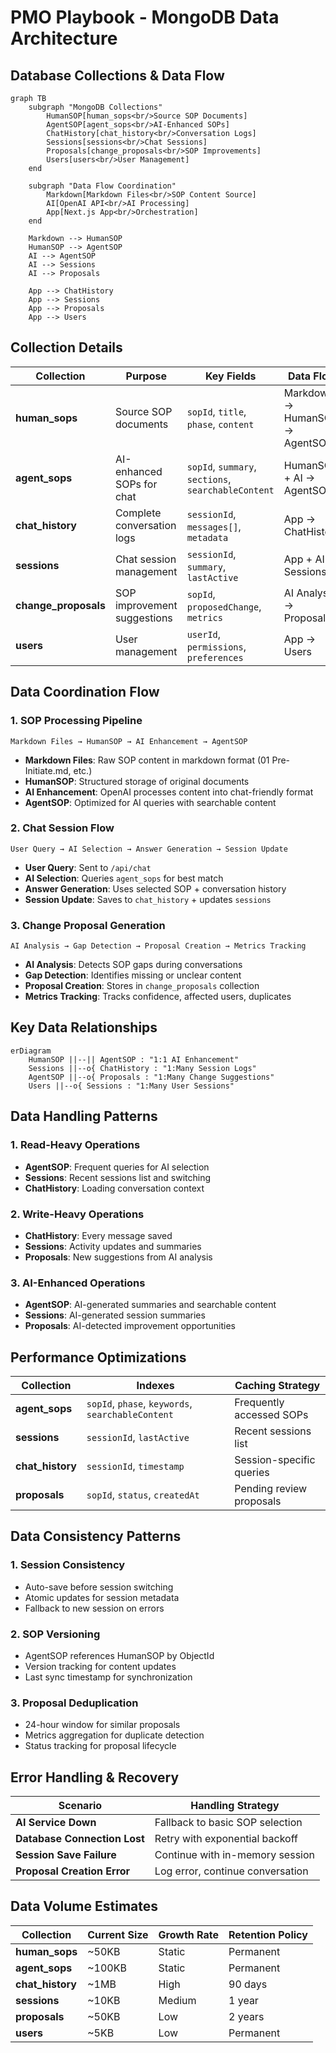 # PMO Playbook - MongoDB Data Architecture

## Database Collections & Data Flow

```mermaid
graph TB
    subgraph "MongoDB Collections"
        HumanSOP[human_sops<br/>Source SOP Documents]
        AgentSOP[agent_sops<br/>AI-Enhanced SOPs]
        ChatHistory[chat_history<br/>Conversation Logs]
        Sessions[sessions<br/>Chat Sessions]
        Proposals[change_proposals<br/>SOP Improvements]
        Users[users<br/>User Management]
    end

    subgraph "Data Flow Coordination"
        Markdown[Markdown Files<br/>SOP Content Source]
        AI[OpenAI API<br/>AI Processing]
        App[Next.js App<br/>Orchestration]
    end

    Markdown --> HumanSOP
    HumanSOP --> AgentSOP
    AI --> AgentSOP
    AI --> Sessions
    AI --> Proposals
    
    App --> ChatHistory
    App --> Sessions
    App --> Proposals
    App --> Users
```

## Collection Details

| Collection | Purpose | Key Fields | Data Flow |
|------------|---------|------------|-----------|
| **human_sops** | Source SOP documents | `sopId`, `title`, `phase`, `content` | Markdown → HumanSOP → AgentSOP |
| **agent_sops** | AI-enhanced SOPs for chat | `sopId`, `summary`, `sections`, `searchableContent` | HumanSOP + AI → AgentSOP |
| **chat_history** | Complete conversation logs | `sessionId`, `messages[]`, `metadata` | App → ChatHistory |
| **sessions** | Chat session management | `sessionId`, `summary`, `lastActive` | App + AI → Sessions |
| **change_proposals** | SOP improvement suggestions | `sopId`, `proposedChange`, `metrics` | AI Analysis → Proposals |
| **users** | User management | `userId`, `permissions`, `preferences` | App → Users |

## Data Coordination Flow

### 1. SOP Processing Pipeline
```
Markdown Files → HumanSOP → AI Enhancement → AgentSOP
```
- **Markdown Files**: Raw SOP content in markdown format (01 Pre-Initiate.md, etc.)
- **HumanSOP**: Structured storage of original documents
- **AI Enhancement**: OpenAI processes content into chat-friendly format
- **AgentSOP**: Optimized for AI queries with searchable content

### 2. Chat Session Flow
```
User Query → AI Selection → Answer Generation → Session Update
```
- **User Query**: Sent to `/api/chat`
- **AI Selection**: Queries `agent_sops` for best match
- **Answer Generation**: Uses selected SOP + conversation history
- **Session Update**: Saves to `chat_history` + updates `sessions`

### 3. Change Proposal Generation
```
AI Analysis → Gap Detection → Proposal Creation → Metrics Tracking
```
- **AI Analysis**: Detects SOP gaps during conversations
- **Gap Detection**: Identifies missing or unclear content
- **Proposal Creation**: Stores in `change_proposals` collection
- **Metrics Tracking**: Tracks confidence, affected users, duplicates

## Key Data Relationships

```mermaid
erDiagram
    HumanSOP ||--|| AgentSOP : "1:1 AI Enhancement"
    Sessions ||--o{ ChatHistory : "1:Many Session Logs"
    AgentSOP ||--o{ Proposals : "1:Many Change Suggestions"
    Users ||--o{ Sessions : "1:Many User Sessions"
```

## Data Handling Patterns

### 1. **Read-Heavy Operations**
- **AgentSOP**: Frequent queries for AI selection
- **Sessions**: Recent sessions list and switching
- **ChatHistory**: Loading conversation context

### 2. **Write-Heavy Operations**
- **ChatHistory**: Every message saved
- **Sessions**: Activity updates and summaries
- **Proposals**: New suggestions from AI analysis

### 3. **AI-Enhanced Operations**
- **AgentSOP**: AI-generated summaries and searchable content
- **Sessions**: AI-generated session summaries
- **Proposals**: AI-detected improvement opportunities

## Performance Optimizations

| Collection | Indexes | Caching Strategy |
|------------|---------|------------------|
| **agent_sops** | `sopId`, `phase`, `keywords`, `searchableContent` | Frequently accessed SOPs |
| **sessions** | `sessionId`, `lastActive` | Recent sessions list |
| **chat_history** | `sessionId`, `timestamp` | Session-specific queries |
| **proposals** | `sopId`, `status`, `createdAt` | Pending review proposals |

## Data Consistency Patterns

### 1. **Session Consistency**
- Auto-save before session switching
- Atomic updates for session metadata
- Fallback to new session on errors

### 2. **SOP Versioning**
- AgentSOP references HumanSOP by ObjectId
- Version tracking for content updates
- Last sync timestamp for synchronization

### 3. **Proposal Deduplication**
- 24-hour window for similar proposals
- Metrics aggregation for duplicate detection
- Status tracking for proposal lifecycle

## Error Handling & Recovery

| Scenario | Handling Strategy |
|----------|-------------------|
| **AI Service Down** | Fallback to basic SOP selection |
| **Database Connection Lost** | Retry with exponential backoff |
| **Session Save Failure** | Continue with in-memory session |
| **Proposal Creation Error** | Log error, continue conversation |

## Data Volume Estimates

| Collection | Current Size | Growth Rate | Retention Policy |
|------------|--------------|-------------|------------------|
| **human_sops** | ~50KB | Static | Permanent |
| **agent_sops** | ~100KB | Static | Permanent |
| **chat_history** | ~1MB | High | 90 days |
| **sessions** | ~10KB | Medium | 1 year |
| **proposals** | ~50KB | Low | 2 years |
| **users** | ~5KB | Low | Permanent | 